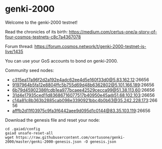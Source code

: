 # genki-2000

Welcome to the genki-2000 testnet!

Read the chronicles of its birth: https://medium.com/certus-one/a-story-of-four-cosmos-testnets-c8c7a4367078

Forum thread: https://forum.cosmos.network/t/genki-2000-testnet-is-live/1435

You can use your GoS accounts to bond on genki-2000.

Community seed nodes:

- c315ea17a96f2d2a192e4adc62ee4d5e160f33d0@5.83.162.12:26656
- 9197964b5fa12e8804ffc5b755d69d48b6362802@5.101.166.189:26656
- 6b79d45902386fcdb1ea977bcaee42529cecca99@51.38.113.60:26656
- 31d4e17935ced11d83686716077517b40950e45a@51.68.102.103:26656
- c14a81c8b363b2885cab098e3390921bbc4b0b63@35.242.228.173:26656
- afffb2d11f03975c9fa3f6442aee9d095d1c0144@83.35.103.119:26656

Download the genesis file and reset your node:

    cd .gaiad/config
    gaiad unsafe-reset-all
    wget https://raw.githubusercontent.com/certusone/genki-2000/master/genki-2000-genesis.json -O genesis.json

